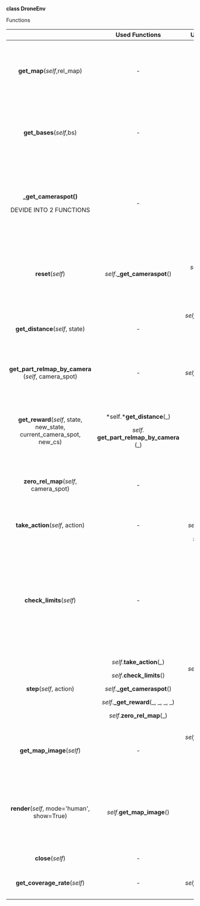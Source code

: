 ﻿**class DroneEnv**

 
Functions

||**Used Functions**|**Used Variables**|**Parameters**|**Changes**|**Returns**|**Description**|
| :-: | :-: | :-: | :-: | :-: | :-: | :-: |
|**get\_map**(*self*,rel\_map)|-|-|rel\_map: NumPy array [m × n]|<p>*self*.relevance\_map </p><p>*self*.initial\_rm </p><p>*self*.x\_max</p><p>*self*.y\_max</p>|**-**|Downloads the relevance map|
|**get\_bases**(*self*,bs)|-|-|<p>bs: </p><p>NumPy array [m × n]</p>|<p>*self.*base\_stations</p><p>*self*.base\_x</p><p>*self*.base\_y</p><p>*self*.base\_coord</p>|*self*.base\_coord|Downloads the base stations coordinates|
|<p>**\_get\_cameraspot()**</p><p></p><p>DEVIDE INTO 2 FUNCTIONS</p>|-|<p>*self*.state</p><p>*self*.x\_max</p><p>*self*.y\_max</p>|-|*self*.state\_matrix|<p>tmp\_cameraspot=</p><p>[p1,p2,p3,p4]</p>|<p>Changes the state in matrix format</p><p></p><p>Returns the coordinates of angles of FOV </p>|
|**reset**(*self*)|*self*.**\_get\_cameraspot**()|<p>*self*.base\_coord</p><p>*self*.initial\_rm</p>|-|<p>*self*.state</p><p>*self*.cameraspot</p><p>*self*.state\_matrix</p><p>*self*.relevance\_map</p>|<p>*self*.state\_matrix</p><p>*self*.cameraspot</p>|Returns the initial state|
|**get\_distance**(*self*, state)|*-*|<p>*self*.relevance\_map</p><p>` `*self*.base\_x</p><p>*self*.base\_y</p>|<p>state = </p><p>[x,y,z,bl]</p><p></p>|-|min\_dist|Calculates the minimum distance to the base station|
|**get\_part\_relmap\_by\_camera** (*self*, camera\_spot)|*-*|*self*.relevance\_map|camera\_spot = [p1,p2,p3,p4]|-|<p>NumPy array</p><p>` `[2z×2z]</p>|Returns the part of relevance map inside the FOV|
|**get\_reward**(*self*, state, new\_state, current\_camera\_spot, new\_cs)|<p>*self.***get\_distance**(\_)</p><p>*self.* **get\_part\_relmap\_by\_camera** (\_)</p><p></p>|*self*.k|<p>old\_state, new\_state = </p><p>[x,y,z,bl]</p><p></p><p>old\_camera\_spot,</p><p>new\_camera\_spot = [p1,p2,p3,p4]</p>|-|reward|Calculates the reward function|
|**zero\_rel\_map**(*self*, camera\_spot)|*-*|*-*|camera\_spot = [p1,p2,p3,p4]|*self*.relevance\_map|-|Changes the covered area of map by zeroes|
|**take\_action**(*self*, action)|*-*|<p>*self*.state</p><p>*self*.delta\_battery</p><p>*self*.delta\_pos</p>|action: int|*self*.state|*self*.state|Changes state by taking action|
|**check\_limits**(*self*)|*-*|<p>*self*.state</p><p>*self*.x\_min</p><p>*self*.x\_max</p><p>*self*.y\_min</p><p>*self*.y\_max</p><p>*self*.z\_min</p><p>*self*.z\_max</p>|-|*-*|inside|Checks if the object is if the agent inside the map limits and it has some battery |
|**step**(*self*, action)|<p>*self*.**take\_action**(*\_*)</p><p>*self*.**check\_limits**()</p><p>*self*.**\_get\_cameraspot**()</p><p>*self*.**\_get\_reward**(\_, \_, \_, \_)</p><p>*self*.**zero\_rel\_map**(\_)</p>|<p>*self*.action\_space</p><p>*self*.state</p><p>*self*.base\_x</p><p>*self*.base\_y</p>|action: int|<p>*self*.state</p><p>*self*.cameraspot</p><p>*self*.state\_matrix</p><p>*self*.observation</p>|<p>observation =*self*.observation</p><p>reward=reward</p><p>done=done</p><p>info={}</p>|Makes one step|
|**get\_map\_image**(*self*)|*-*|<p>*self*.relevance\_map</p><p>*self*.base\_x</p><p>*self*.base\_y</p>|-|*-*|map\_image|Returnes a picture for current map background|
|**render**(*self*, mode='human', show=True)|*self*.**get\_map\_image**()|<p>*self*.state</p><p>*self*.x\_min</p><p>*self*.x\_max</p><p>*self*.viewer</p><p></p>|show: bool|<p>*self*.drone\_trans</p><p>*self*.map\_trans</p><p>*self*.drone\_color</p><p>*self*.axle</p><p>*self*.viewer</p>|*self*.viewer.render(\_)|Visualization|
|**close**(*self*)|*-*|*self*.viewer|-|*self*.viewer|*-*|Closes the window|
|**get\_coverage\_rate**(*self*)|*-*|*self*.relevance\_map|-|*-*|coverage\_rate|Calculates the coverage rate|




